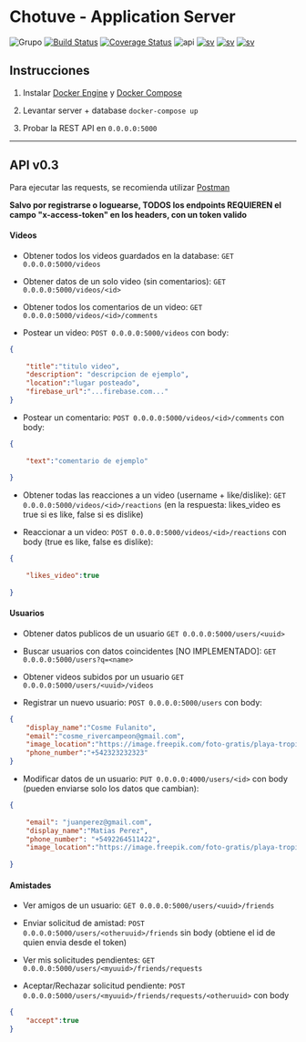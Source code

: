 # Chotuve - Application Server
![Grupo](https://img.shields.io/badge/grupo-11-blue)
[![Build Status](https://travis-ci.com/Franco-Giordano/chotuve-appserver.svg?token=7zpnJJggDS7tTpxSzkvp&branch=development)](https://travis-ci.com/Franco-Giordano/chotuve-appserver)
[![Coverage Status](https://coveralls.io/repos/github/Franco-Giordano/chotuve-appserver/badge.svg?branch=development&t=hXdO0j)](https://coveralls.io/github/Franco-Giordano/chotuve-appserver?branch=development)
![api](https://img.shields.io/badge/api-v0.3-blueviolet)
[![sv](https://img.shields.io/badge/view-media%20sv-important)](https://github.com/sebalogue/chotuve-mediaserver)
[![sv](https://img.shields.io/badge/view-auth%20sv-important)](https://github.com/santiagomariani/chotube-auth-server)
[![sv](https://img.shields.io/badge/view-android-important)](https://github.com/javier2409/Chotuve-Android)


## Instrucciones

1. Instalar [Docker Engine](https://docs.docker.com/engine/install/) y [Docker Compose](https://docs.docker.com/compose/install/)

2. Levantar server + database
```docker-compose up```

4. Probar la REST API en `0.0.0.0:5000`



---------------------------------------------


## API v0.3

Para ejecutar las requests, se recomienda utilizar [Postman](https://www.postman.com/downloads/)

**Salvo por registrarse o loguearse, TODOS los endpoints REQUIEREN el campo "x-access-token" en los headers, con un token valido**

#### Videos

- Obtener todos los videos guardados en la database:
`GET 0.0.0.0:5000/videos`

- Obtener datos de un solo video (sin comentarios):
`GET 0.0.0.0:5000/videos/<id>`

- Obtener todos los comentarios de un video:
`GET 0.0.0.0:5000/videos/<id>/comments`

- Postear un video:
`POST 0.0.0.0:5000/videos` con body:
```json
{
	
	"title":"titulo video",
	"description": "descripcion de ejemplo",
	"location":"lugar posteado",
	"firebase_url":"...firebase.com..."
}
```

- Postear un comentario:
`POST 0.0.0.0:5000/videos/<id>/comments` con body:
```json
{
	
	"text":"comentario de ejemplo"
	
}
```

- Obtener todas las reacciones a un video (username + like/dislike):
`GET 0.0.0.0:5000/videos/<id>/reactions` (en la respuesta: likes_video es true si es like, false si es dislike)


- Reaccionar a un video:
`POST 0.0.0.0:5000/videos/<id>/reactions` con body (true es like, false es dislike):
```json
{
	
	"likes_video":true
	
}
```

#### Usuarios

- Obtener datos publicos de un usuario
```GET 0.0.0.0:5000/users/<uuid>```

- Buscar usuarios con datos coincidentes [NO IMPLEMENTADO]:
```GET 0.0.0.0:5000/users?q=<name>```

- Obtener videos subidos por un usuario
```GET 0.0.0.0:5000/users/<uuid>/videos```

- Registrar un nuevo usuario:
```POST 0.0.0.0:5000/users```
con body:
```json
{
	"display_name":"Cosme Fulanito",
	"email":"cosme_rivercampeon@gmail.com",
	"image_location":"https://image.freepik.com/foto-gratis/playa-tropical_74190-188.jpg",
	"phone_number":"+542323232323"
}
```

- Modificar datos de un usuario:
`PUT 0.0.0.0:4000/users/<id>` con body (pueden enviarse solo los datos que cambian):
```json
{
	
	"email": "juanperez@gmail.com",
	"display_name":"Matias Perez",
	"phone_number": "+5492264511422",
	"image_location":"https://image.freepik.com/foto-gratis/playa-tropical_74190-188.jpg"
	
}
```
#### Amistades

- Ver amigos de un usuario:
```GET 0.0.0.0:5000/users/<uuid>/friends```

- Enviar solicitud de amistad:
```POST 0.0.0.0:5000/users/<otheruuid>/friends``` sin body (obtiene el id de quien envia desde el token)


- Ver mis solicitudes pendientes:
```GET 0.0.0.0:5000/users/<myuuid>/friends/requests```


- Aceptar/Rechazar solicitud pendiente:
```POST 0.0.0.0:5000/users/<myuuid>/friends/requests/<otheruuid>``` con body
```json
{
	"accept":true
}
```